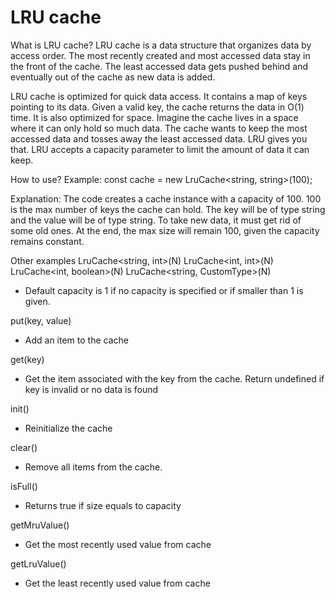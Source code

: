 # LRU cache

What is LRU cache?
LRU cache is a data structure that organizes data by access order. The most recently created and most accessed data stay in the front of the cache. The least accessed data gets pushed behind and eventually out of the cache as new data is added.

LRU cache is optimized for quick data access. It contains a map of keys pointing to its data. Given a valid key, the cache returns the data in O(1) time. It is also optimized for space. Imagine the cache lives in a space where it can only hold so much data. The cache wants to keep the most accessed data and tosses away the least accessed data. LRU gives you that. LRU accepts a capacity parameter to limit the amount of data it can keep.

How to use?
Example:
const cache = new LruCache<string, string>(100);

Explanation:
The code creates a cache instance with a capacity of 100. 100 is the max number of keys the cache can hold. The key will be of type string and the value will be of type string. To take new data, it must get rid of some old ones. At the end, the max size will remain 100, given the capacity remains constant.

Other examples
LruCache<string, int>(N)
LruCache<int, int>(N)
LruCache<int, boolean>(N)
LruCache<string, CustomType>(N)

* Default capacity is 1 if no capacity is specified or if smaller than 1 is given.

put(key, value)
- Add an item to the cache

get(key)
- Get the item associated with the key from the cache. Return undefined if key is invalid or no data is found

init()
- Reinitialize the cache

clear()
- Remove all items from the cache.

isFull()
- Returns true if size equals to capacity

getMruValue()
- Get the most recently used value from cache

getLruValue()
- Get the least recently used value from cache



